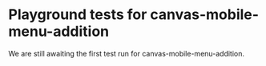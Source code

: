# Playground tests for canvas-mobile-menu-addition
We are still awaiting the first test run for canvas-mobile-menu-addition.
